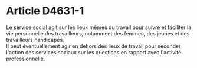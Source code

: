 # Article D4631-1

  
Le service social agit sur les lieux mêmes du travail pour suivre et faciliter la vie personnelle des travailleurs, notamment des femmes, des jeunes et des travailleurs handicapés.   
Il peut éventuellement agir en dehors des lieux de travail pour seconder l'action des services sociaux sur les questions en rapport avec l'activité professionnelle.